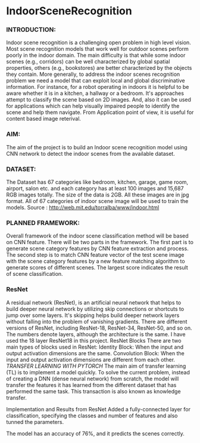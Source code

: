 # IndoorSceneRecognition
### INTRODUCTION: 
Indoor scene recognition is a challenging open problem in high level vision. Most scene recognition models that work well for outdoor scenes perform poorly in the indoor domain. The main difficulty is that while some indoor scenes (e.g., corridors) can be well characterized by global spatial properties, others (e.g., bookstores) are better characterized by the objects they contain. More generally, to address the indoor scenes recognition problem we need a model that can exploit local and global discriminative information.
For instance, for a robot operating in indoors it is helpful to be aware whether it is in a kitchen, a hallway or a bedroom. It's approaches attempt to classify the scene based on 2D images. And, also it can be used for applications which can help visually impaired people to identify the scene and help them navigate. From Application point of view, it is useful for content based image reterival.

### AIM: 
The aim of the project is to build an Indoor scene recognition model using CNN network to detect the indoor scenes from the available dataset.

### DATASET:
The Dataset has 67 categories like bedroom, kitchen, garage, game room, airport, salon etc. and each category has at least 100 images and 15,687 RGB images totally. The size of the data is 2GB. 
All these images are in jpg format.  All of 67 categories of indoor scene image will be used to train the models.
Source : http://web.mit.edu/torralba/www/indoor.html  

### PLANNED FRAMEWORK:
Overall framework of the indoor scene classification method will be based on CNN feature. There will be two parts in the framework. The first part is to generate scene category features by CNN feature extraction and process. The second step is to match CNN feature vector of the test scene image with the scene category features by a new feature matching algorithm to generate scores of different scenes. The largest score indicates the result of scene classification.

### ResNet
A residual network (ResNet), is an artificial neural network that helps to build deeper neural network by utilizing skip connections or shortcuts to jump over some layers. It's skipping helps build deeper network layers without falling into the problem of vanishing gradients. 
There are different versions of ResNet, including ResNet-18, ResNet-34, ResNet-50, and so on. The numbers denote layers, although the architecture is the same. I have used the 18 layer ResNet18 in this project.
ResNet Blocks
There are two main types of blocks used in ResNet:
Identity Block: When the input and output activation dimensions are the same. 
Convolution Block: When the input and output activation dimensions are different from each other.
*TRANSFER LEARNING WITH PYTORCH*
The main aim of transfer learning (TL) is to implement a model quickly. To solve the current problem, instead of creating a DNN (dense neural network) from scratch, the model will transfer the features it has learned from the different dataset that has performed the same task. This transaction is also known as knowledge transfer.

Implementation and Results from ResNet
Added a fully-connected layer for classification, specifying the classes and number of features and also tunned the parameters.

The model has an accuracy of 76%, and it predicts the scenes correctly.


